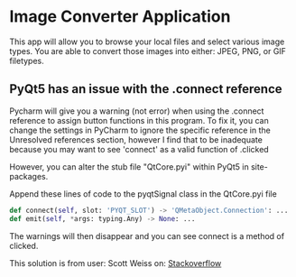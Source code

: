 # Image Converter Application
This app will allow you to browse your local files and select various image types.
You are able to convert those images into either: JPEG, PNG, or GIF filetypes.

## PyQt5 has an issue with the .connect reference
Pycharm will give you a warning (not error) when using the .connect reference
to assign button functions in this program. To fix it, you can change the settings
in PyCharm to ignore the specific reference in the Unresolved references section,
however I find that to be inadequate because you may want to see 'connect' as a valid
function of .clicked

However, you can alter the stub file "QtCore.pyi" within PyQt5 in site-packages.

Append these lines of code to the pyqtSignal class in the QtCore.pyi file

```python
def connect(self, slot: 'PYQT_SLOT') -> 'QMetaObject.Connection': ...
def emit(self, *args: typing.Any) -> None: ...
```

The warnings will then disappear and you can see connect is a method of clicked.

This solution is from user: Scott Weiss on: <a href="https://stackoverflow.com/questions/65944846/pyqt5-returnpressed-connect-cannot-find-reference-connect-in-function" target="_blank">Stackoverflow</a>
